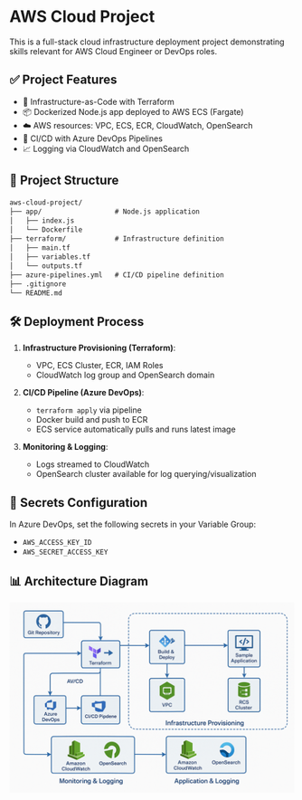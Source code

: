 # AWS Cloud Project

This is a full-stack cloud infrastructure deployment project demonstrating skills relevant for AWS Cloud Engineer or DevOps roles.

## ✅ Project Features

- 🚀 Infrastructure-as-Code with Terraform
- 📦 Dockerized Node.js app deployed to AWS ECS (Fargate)
- ☁️ AWS resources: VPC, ECS, ECR, CloudWatch, OpenSearch
- 🔁 CI/CD with Azure DevOps Pipelines
- 📈 Logging via CloudWatch and OpenSearch

## 🧱 Project Structure

```
aws-cloud-project/
├── app/                  # Node.js application
│   ├── index.js
│   └── Dockerfile
├── terraform/            # Infrastructure definition
│   ├── main.tf
│   ├── variables.tf
│   └── outputs.tf
├── azure-pipelines.yml   # CI/CD pipeline definition
├── .gitignore
└── README.md
```

## 🛠 Deployment Process

1. **Infrastructure Provisioning (Terraform)**:
   - VPC, ECS Cluster, ECR, IAM Roles
   - CloudWatch log group and OpenSearch domain

2. **CI/CD Pipeline (Azure DevOps)**:
   - `terraform apply` via pipeline
   - Docker build and push to ECR
   - ECS service automatically pulls and runs latest image

3. **Monitoring & Logging**:
   - Logs streamed to CloudWatch
   - OpenSearch cluster available for log querying/visualization

## 🔐 Secrets Configuration

In Azure DevOps, set the following secrets in your Variable Group:

- `AWS_ACCESS_KEY_ID`
- `AWS_SECRET_ACCESS_KEY`

## 📊 Architecture Diagram

![Architecture](diagram.png)
